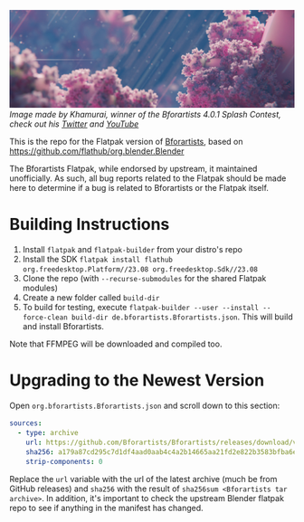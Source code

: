 ![Bforartists splash](splash.jpg)
_Image made by Khamurai, winner of the Bforartists 4.0.1 Splash Contest, check out his [Twitter](https://x.com/Khamurai3D) and [YouTube](https://youtube.com/@Khamurai)_

This is the repo for the Flatpak version of [Bforartists](https://www.bforartists.de/), based on https://github.com/flathub/org.blender.Blender

The Bforartists Flatpak, while endorsed by upstream, it maintained unofficially. As such, all bug reports related to the Flatpak should be made here to determine if a bug is related to Bforartists or the Flatpak itself.

# Building Instructions
1. Install `flatpak` and `flatpak-builder` from your distro's repo
2. Install the SDK `flatpak install flathub org.freedesktop.Platform//23.08 org.freedesktop.Sdk//23.08`
3. Clone the repo (with `--recurse-submodules` for the shared Flatpak modules)
4. Create a new folder called `build-dir`
5. To build for testing, execute `flatpak-builder --user --install --force-clean build-dir de.bforartists.Bforartists.json`. This will build and install Bforartists.

Note that FFMPEG will be downloaded and compiled too.

# Upgrading to the Newest Version
Open `org.bforartists.Bforartists.json` and scroll down to this section:
```yaml
sources:
  - type: archive
    url: https://github.com/Bforartists/Bforartists/releases/download/v3.5.1/Bforartists-3-5-1-Linux.tar.xz
    sha256: a179a87cd295c7d1df4aad0aab4c4a2b14665aa21fd2e822b3583bfba6ed5b6a
    strip-components: 0
``` 

Replace the `url` variable with the url of the latest archive (much be from GitHub releases) and `sha256` with the result of `sha256sum <Bforartists tar archive>`. In addition, it's important to check the upstream Blender flatpak repo to see if anything in the manifest has changed.
